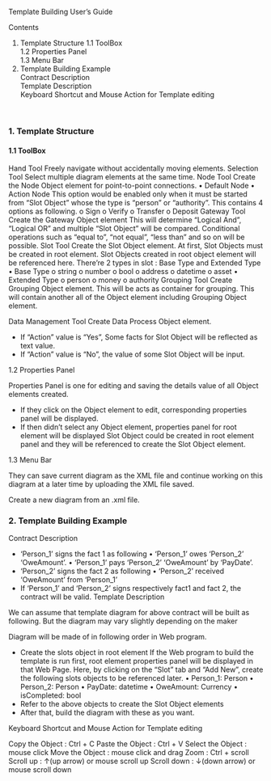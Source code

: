 




Template Building User’s Guide 

Contents

1.	Template Structure
  1.1	ToolBox  
  1.2	Properties Panel  
  1.3	Menu Bar  
2.	Template Building Example  
  Contract Description  
  Template Description  
  Keyboard Shortcut and Mouse Action for Template editing  

 
### 1.	Template Structure

#### 1.1	ToolBox  
   Hand Tool
	Freely navigate without accidentally moving elements.
   Selection Tool
	Select multiple diagram elements at the same time.
   Node Tool
Create the Node Object element for point-to-point connections.
•	Default Node
•	Action Node
This option would be enabled only when it must be started from “Slot Object” whose the type is “person” or “authority”.
This contains 4 options as following.
o	Sign
o	Verify
o	Transfer
o	Deposit
   Gateway Tool
Create the Gateway Object element
This will determine “Logical And”, “Logical OR” and multiple “Slot Object” will be compared.
Conditional operations such as “equal to”, “not equal”, “less than” and so on will be possible.
   Slot Tool
Create the Slot Object element.
At first, Slot Objects must be created in root element. 
Slot Objects created in root object element will be referenced here.
There’re 2 types in slot : Base Type and Extended Type
•	Base Type 
o	string
o	number
o	bool
o	address
o	datetime
o	asset
•	Extended Type
o	person
o	money
o	authority
   Grouping Tool
Create Grouping Object element.
This will be acts as container for grouping. 
This will contain another all of the Object element including Grouping Object element.

   Data Management Tool
Create Data Process Object element.
-	If “Action” value is “Yes”, Some facts for Slot Object will be reflected as text value.
-	If “Action” value is “No”, the value of some Slot Object will be input.

1.2	Properties Panel

Properties Panel is one for editing and saving the details value of all Object elements created.
-	If they click on the Object element to edit, corresponding properties panel will be displayed.
-	If then didn’t select any Object element, properties panel for root element will be displayed
Slot Object could be created in root element panel and they will be referenced to create the Slot Object element.

1.3	Menu Bar

  
They can save current diagram as the XML file and continue working on this diagram at a later time by uploading the XML file saved.
 
Create a new diagram from an .xml file.

### 2.	Template Building Example


Contract Description

-	‘Person_1’ signs the fact 1 as following
•	‘Person_1’ owes ‘Person_2’ ‘OweAmount’.
•	‘Person_1’ pays ‘Person_2’ ‘OweAmount’ by ‘PayDate’.
-	‘Person_2’ signs the fact 2 as following
•	‘Person_2’ received ‘OweAmount’ from ‘Person_1’
-	If ‘Person_1’ and ‘Person_2’ signs respectively fact1 and fact 2, the contract will be valid.
Template Description

We can assume that template diagram for above contract will be built as following.
But the diagram may vary slightly depending on the maker
 

Diagram will be made of in following order in Web program.
-	Create the slots object in root element
If the Web program to build the template is run first, root element properties panel will be displayed in that Web Page.
Here, by clicking on the “Slot” tab and “Add New”, create the following slots objects to be referenced later.
•	Person_1: Person
•	Person_2: Person
•	PayDate: datetime
•	OweAmount: Currency
•	isCompleted: bool
-	Refer to the above objects to create the Slot Object elements
-	After that, build the diagram with these as you want.

Keyboard Shortcut and Mouse Action for Template editing

Copy the Object : Ctrl + C
Paste the Object : Ctrl + V
Select the Object : mouse click
Move the Object : mouse click and drag
Zoom : Ctrl + scroll
Scroll up : ↑(up arrow) or mouse scroll up
Scroll down : ↓(down arrow) or mouse scroll down
